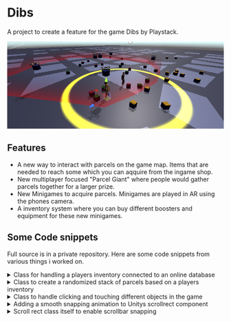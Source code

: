 # Dibs

A project to create a feature for the game Dibs by Playstack.

![Image](/assets/dibs.png)

## Features

- A new way to interact with parcels on the game map. Items that are needed to reach some which you can aqquire from the ingame shop.
- New multiplayer focused "Parcel Giant" where people would gather parcels together for a larger prize.
- New Minigames to acquire parcels. Minigames are played in AR using the phones camera.
- A inventory system where you can buy different boosters and equipment for these new minigames.

## Some Code snippets

Full source is in a private repository.
Here are some code snippets from various things i worked on.


<details>
<summary> Class for handling a players inventory connected to an online database </summary>

{% highlight csharp %}
 
 public class PlayerInventory : MonoBehaviour
{

    private float _currency;
    public float Currency { get => _currency; set => _currency = value; }

    private PlayerGadgetInventory _gadgetInventory;
    public PlayerGadgetInventory GadgetInventory { get => _gadgetInventory; set => _gadgetInventory = value; }


    [SerializeField]
    private List<Parcel> _parcelInventory = new List<Parcel>();
    public List<Parcel> ParcelInventory { get => _parcelInventory; }

    private bool _snatchatron;
    public bool Snatchatron { get => _snatchatron; set => _snatchatron = value; }

    private int _parcelInventorySize = 10;

    [SerializeField]
    private PlayerInventoryUI _playerInventoryUI;
    public PlayerInventoryUI UI { get => _playerInventoryUI; }

    [SerializeField]
    private GiantInventoryUI _giantInventoryUI;

    [SerializeField]
    private GameObject _parcelPrefab;

    //database
    private DatabaseController databaseController;


    private static PlayerInventory instance;



    private void Awake()
    {
        instance = this;
        if (Gamemanager.Get == null) // 
        {
            return;
        }
        if (Gamemanager.Get.PlayerInventory == null)
        {
            Debug.Log("hai");
            Gamemanager.Get.PlayerInventory = instance;
        }
        else
        {
            Destroy(this.gameObject);
        }
        SceneSystem.Get.InventoryParent = this.gameObject;
    }

    /// <summary>
    /// Add a parcel to the inventory
    /// </summary>
    /// <param name="parcel"></param>
    /// <returns>
    /// <para>True when there is enough space to add a parcel </para>
    /// <para>False when there is no room in the inventory  </para>
    /// </returns>
    public bool AddParcel(Parcel parcel)
    {
        if (_parcelInventory.Count < _parcelInventorySize)
        {
            _parcelInventory.Add(parcel);
            parcel.transform.position = Vector3.zero;
            return true;
        }
        return false;   
    }

    public bool AddParcel(Rarity rarity)
    {
        if (_parcelInventory.Count < _parcelInventorySize)
        {
            Parcel newParcel = Instantiate(_parcelPrefab, new Vector3(0, 0, 0), Quaternion.identity).GetComponent<Parcel>();
            newParcel.rarity = rarity;
            newParcel.specialParcel = true;
            _parcelInventory.Add(newParcel);
            newParcel.gameObject.SetActive(false);
            return true;
        }
        return false;   
    }


    /// <summary>
    /// Used when depositing to the parcel giant
    /// </summary>
    /// <param name="parcel">Parcel gameobject deposited to the parcel giant</param>
    public void DepositParcel(Parcel parcel)
    {
        _parcelInventory.Remove(parcel);
        AddParcelDepositPointsToDatabase(parcel.rarity);
        Destroy(parcel.gameObject);
        UI.RefreshInventoryUI();
        _giantInventoryUI.RefreshGiantInventoryUI();
        if (PlayerVariables.dbConnectionFailed == false)
        {
            _giantInventoryUI.RefreshDatabaseInfo();
        }

        if (!PlayerVariables.playerParticipated)
        {
            Debug.Log("participated: " + PlayerVariables.playerParticipated + " Today: " + System.DateTime.Today + " Last Day participated: " + PlayerVariables.lastDayParticipated + "Online data last part: " + PlayerPrefs.GetString("date"));
            if (PlayerVariables.lastDayParticipated != System.DateTime.Today)
            {
                PlayerVariables.playerParticipated = true;
                PlayerVariables.lastDayParticipated = System.DateTime.Today;
                Debug.Log("Player part: " + PlayerVariables.playerParticipated);
                PlayerPrefs.SetString("date", System.DateTime.Today.ToString());
            }

        }
    }

    void OnGUI()
    {
        //Show participated on screen mobile debug
        //GUI.Label(new Rect(200, 400, 200, 40), "playerParticipated : " + PlayerVariables.playerParticipated);
    }

    public void DepositAllParcels()
    {
        List<Parcel> temp = new List<Parcel>();
        foreach (var parcel in _parcelInventory)
        {
            if (parcel.specialParcel)
            {
                temp.Add(parcel);
                AddParcelDepositPointsToDatabase(parcel.rarity);
            }
        }
        for (int i = 0; i < temp.Count; ++i)
        {
            Parcel toDestroy = temp[i];
            temp[i] = null;
            _parcelInventory.Remove(toDestroy);
            Destroy(toDestroy);
        }

        UI.RefreshInventoryUI();
        _giantInventoryUI.RefreshGiantInventoryUI();

        if (PlayerVariables.dbConnectionFailed == false)
        {
            _giantInventoryUI.RefreshDatabaseInfo();
        }

        if (!PlayerVariables.playerParticipated)
        {
            Debug.Log("opened legendary: " + PlayerVariables.playerParticipated + " Today: " + System.DateTime.Today + " Last Day participated: " + PlayerVariables.lastDayParticipated + "Online data last part: " + PlayerPrefs.GetString("date"));
            if (PlayerVariables.lastDayParticipated != System.DateTime.Today)
            {
                PlayerVariables.playerParticipated = false;
                PlayerVariables.lastDayParticipated = System.DateTime.Today;
                Debug.Log("Player part offline: " + PlayerVariables.playerParticipated);
                PlayerPrefs.SetString("date", System.DateTime.Today.ToString());
                PlayerPrefs.SetInt("playerPart", 0);
                Debug.Log("Player part database: " + PlayerPrefs.GetInt("playerPart"));
            }
        }
    }



    public void OpenNormalParcel(Parcel parcel)
    {
        _parcelInventory.Remove(parcel);
        Destroy(parcel.gameObject);
        UI.RefreshInventoryUI();
        _giantInventoryUI.RefreshGiantInventoryUI();

        // Add currency here
        if (PlayerVariables.dbConnectionFailed == false)
        {
            PlayerModifier moneyGained = new PlayerModifier();
            moneyGained.Money = +200;
            databaseController.PlayerModifierSubmit((moneyGained), player => OpenNormalParcelCallback(player));
        }
    }

    private void OpenNormalParcelCallback(PlayerInfo playerInfo)
    {
        _currency = playerInfo.Money;
        UI.RefreshCurrencyText();
    }

    public void GetPlayerCurrency()
    {
        if (PlayerVariables.dbConnectionFailed == false)
            databaseController.GetPlayerMoney((money) => GetPlayerCurrencyCallback(money));
    }

    private void GetPlayerCurrencyCallback(int fetchedCurrency)
    {
        _currency = fetchedCurrency;
        UI.RefreshCurrencyText();
    }


    //add points to the database when a parcel is deposited
    public void AddParcelDepositPointsToDatabase(Rarity rarity)
    {
        if (PlayerVariables.dbConnectionFailed == false)
        {
            Debug.Log("Database connection on. Add points from depositing a special parcel.");
            switch (rarity)
            {
                case Rarity.Common:
                    databaseController?.PointsSubmit((points) => RemoveOneParcelCallback(points), PlayerVariables.pointsCommonParcel, Rarity.Common);
                    Debug.Log($"added {PlayerVariables.pointsCommonParcel} points to the database");
                    break;
                case Rarity.Uncommon:
                    databaseController?.PointsSubmit((points) => RemoveOneParcelCallback(points), PlayerVariables.pointsUncommonParcel, Rarity.Uncommon);
                    Debug.Log($"added {PlayerVariables.pointsUncommonParcel} points to the database");
                    break;
                case Rarity.Rare:
                    databaseController?.PointsSubmit((points) => RemoveOneParcelCallback(points), PlayerVariables.pointsRareParcel, Rarity.Rare);
                    Debug.Log($"added {PlayerVariables.pointsRareParcel} points to the database");
                    break;
            }
        }
    }

    /// <summary>
    /// After a point is added to the database from parcel removal do this
    /// </summary>
    /// <param name="points"></param>
    private void RemoveOneParcelCallback(int points)
    {
        Debug.Log($"Total amount of points the player has {points}");
        UI.RefreshInventoryUI();
        _giantInventoryUI.RefreshDatabaseInfo();
    }

    private void PopulateInventory() // For testing
    {
        for (int i = 0; i < 11; ++i)
        {
            Parcel temp = Instantiate(_parcelPrefab, new Vector3(0, 0, 0), Quaternion.identity).GetComponent<Parcel>();
            temp.gameObject.SetActive(false);
            temp.gameObject.name = $"Parcel {i}";
            int rand = Random.Range(0, 4);
            if (rand < 3)
            {
                temp.rarity = (Rarity)Random.Range(0, 3);
                temp.specialParcel = true;
            }
            AddParcel(temp);
        }
    }


    private void Start()
    {
        //PopulateInventory();
        databaseController = GameObject.Find("Managers")?.GetComponent<DatabaseInitializer>()?.dbc;
        GetPlayerCurrency();
    }
}

{% endhighlight %}

</details>


<details>
<summary> Class to create a randomized stack of parcels based on a players inventory </summary>

{% highlight csharp %}
 
public class ParcelStack3D : MonoBehaviour
{

    [SerializeField]
    private List<GameObject> _parcelPrefabs = new List<GameObject>();
    /*
    *   Prefab list
    *   0 = Normal parcel
    *   1 = Uncommon parcel
    *   2 = Rare Parcel
    */

    [SerializeField]
    private List<Transform> _stackPositions = new List<Transform>();
    [SerializeField]
    private List<TextMeshPro> _playerNameText = new List<TextMeshPro>();

    private List<PlayerInfo> _playerList = new List<PlayerInfo>();


    [SerializeField]
    private float yOffset = 5;  // Y axis offset when spawning parcels

    [SerializeField]
    private float xOffset = 5;  // X axis offset

    private DatabaseController databaseController;

    void Awake()
    {
        databaseController = GameObject.Find("Managers")?.GetComponent<DatabaseInitializer>()?.dbc;
        //  StartCoroutine(PopulateStacks(_playerList));
    }

    private void OnEnable()
    {
        databaseController.GetAllPlayers((allPlayers) => OnEnableCallback(allPlayers));
        databaseController.GetPlayerInformation((exception, player) => OnEnableCallbackPlayer(player));
    }

    private void OnEnableCallback(List<PlayerInfo> allPlayers)
    {
        if (allPlayers == null) //no connection
        {
            Debug.Log("No Connection to db");
        }
        else //playerlist recieved from the database
        {
            _playerList = allPlayers;
            for (int i = 0; i < 3; ++i)
            {
                _playerNameText[i + 1].text = $"{i + 1}. {_playerList[i].Name}";
            }

        }
    }

    private void OnEnableCallbackPlayer(PlayerInfo player)
    {
        _playerNameText[0].text = player.Name;
        StartCoroutine(SpawnStack(player, _stackPositions[0]));
    }

    public void SpawnStack(int i)   // Parameter is what the number of player you want to spawn. 1 == Number 1 player, 2 Number 2 etx
    {
        StartCoroutine(SpawnStack(_playerList[i - 1], _stackPositions[i]));
    }

    public IEnumerator SpawnStack(PlayerInfo player, Transform spawnPos)
    {
        List<Rarity> rarities = new List<Rarity>();
        CreateParcelList(rarities, player);

        int iterations = 0;
        int xOffsetAmount = ((-rarities.Count - 1) / 5) + 2;

        foreach (var rarity in rarities)
        {
            Vector3 offsetSpawnPos = new Vector3(spawnPos.position.x + xOffset * xOffsetAmount,
                                           spawnPos.position.y + yOffset * iterations,
                                           spawnPos.position.z);
            switch (rarity)
            {
                case Rarity.Common:
                    Instantiate(_parcelPrefabs[0], offsetSpawnPos, Quaternion.identity, spawnPos);
                    break;
                case Rarity.Uncommon:
                    Instantiate(_parcelPrefabs[1], offsetSpawnPos, Quaternion.identity, spawnPos);
                    break;
                case Rarity.Rare:
                    Instantiate(_parcelPrefabs[2], offsetSpawnPos, Quaternion.identity, spawnPos);
                    break;
            }
            ++iterations;
            if (iterations == 5)
            {
                iterations = 0;
                ++xOffsetAmount;
            }
            yield return new WaitForSeconds(0.1f);
        }
    }

    private void CreateParcelList(List<Rarity> rarityList, PlayerInfo playerInfo)
    {
        int commonAmount = playerInfo.CommonParcels;
        int uncommonAmount = playerInfo.UncommonParcels;
        int rareAmount = playerInfo.RareParcels;

        for (int j = 0; j < commonAmount; j++)
        {
            rarityList.Add(Rarity.Common);
        }
        for (int j = 0; j < uncommonAmount; j++)
        {
            rarityList.Add(Rarity.Uncommon);
        }
        for (int j = 0; j < rareAmount; j++)
        {
            rarityList.Add(Rarity.Rare);
        }
        rarityList.Shuffle();
    }
}

static class ShuffleExtension   // Shuffle list with Fisher–Yates 
{
    public static void Shuffle<T>(this IList<T> list)
    {
        System.Random rng = new System.Random();

        int n = list.Count;
        while (n > 1)
        {
            n--;
            int k = rng.Next(n + 1);
            T value = list[k];
            list[k] = list[n];
            list[n] = value;
        }
    }
}

{% endhighlight %}

</details>



<details>
<summary> Class to handle clicking and touching different objects in the game </summary>

{% highlight csharp %}
 
public class ClickHandler : MonoBehaviour
{
    [SerializeField]
    private LayerMask _clickableLayerMask;
    public bool CanClick = true;
    [SerializeField]
    private Camera mainCam;

    private void Start()
    {
        Gamemanager.Get.clickHandler = this;
    }

#if UNITY_EDITOR_WIN
    void Update()
    {
        if (CanClick)
        {
            if (!EventSystem.current.IsPointerOverGameObject(-1))
            {
                if (Input.GetMouseButtonDown(0))
                {
                    Ray ray = mainCam.ScreenPointToRay(Input.mousePosition);
                    RaycastHit hit;
                    if (Physics.Raycast(ray, out hit, Mathf.Infinity, _clickableLayerMask))
                    {
                        hit.transform.GetComponent<IClickable>().OnClick();
                    }
                }
            }
        }
    }
#else
    void Update()
    {
        if (CanClick)
        {
            if (!EventSystem.current.IsPointerOverGameObject(0))
            {
                if (Input.touchCount > 0 && Input.GetTouch(0).phase == TouchPhase.Began)
                {
                    Ray ray = mainCam.ScreenPointToRay(Input.GetTouch(0).position);
                    RaycastHit hit;

                    if (Physics.Raycast(ray, out hit, Mathf.Infinity, _clickableLayerMask))
                    {
                        hit.transform.GetComponent<IClickable>().OnClick();
                    }
                }
            }
        }
    }

#endif

}

{% endhighlight %}

</details>



<details>
<summary> Adding a smooth snapping animation to Unitys scrollrect component </summary>

{% highlight csharp %}
 
public class SnapToValue : MonoBehaviour
{

    public IEnumerator SnapTo(ScrollRect scrollRect, float duration, int steps)
    {
        float time = 0;
        float endDragValue = scrollRect.horizontalScrollbar.value;
        float lerpEndValue;



        List<float> stepValues = new List<float>();
        int points = steps - 1;

        for (int i = 0; i < points; ++i)
        {
            stepValues.Add(i * (1 / (float)points));
        }
        stepValues.Add(1);

        foreach (var item in stepValues)
        {
            //Debug.Log(item);
        }



        float nearestStepValue = stepValues.OrderBy(x => Mathf.Abs(x - endDragValue)).First();
        lerpEndValue = nearestStepValue;

        /*
            if (endDragValue < 0.5)
            {
                lerpEndValue = 0;
            }
            else
            {
                lerpEndValue = 1;
            }
            */
        while (time < duration)
        {
            scrollRect.horizontalScrollbar.value = Mathf.Lerp(endDragValue, lerpEndValue, time / duration);
            time += Time.deltaTime;
            yield return null;
        }
    }
}

{% endhighlight %}

</details>



<details>
<summary> Scroll rect class itself to enable scrollbar snapping </summary>

{% highlight csharp %}
 
public class SnapScrollRect : ScrollRect
{

    public bool _snapScrollbar;
    [SerializeField]
    private SnapToValue _snap;
    [SerializeField]
    private int _steps;

    public override void OnEndDrag(PointerEventData eventData)
    {
        if (_snapScrollbar)
            StartCoroutine(_snap.SnapTo(this, 0.2f, _steps));

    }

}

{% endhighlight %}

</details>
